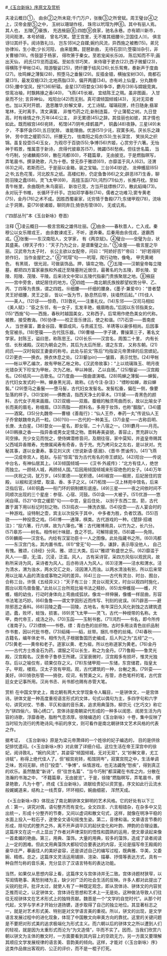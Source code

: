 #[《玉台新咏》序原文及赏析](https://www.vrrw.net/wx/14321.html)

夫凌云概日①， 由余②之所未窥;千门万户，张衡③之所曾赋。周王璧台④之上，汉帝金屋⑤之中， 玉树以珊瑚作枝， 珠帘以玳瑁为押⑥。其中有丽人焉。其人也， 五陵⑦豪族， 充选掖庭⑧;四姓⑨良家，驰名永巷。亦有颖川新市，河间观津。本号娇娥， 曾名巧笑。楚王宫里，无不推其细腰⑩;卫国佳人⑾， 俱言讶⑿其纤手。阅诗敦礼⒀， 岂东邻⒁之自媒;婉约风流，异西施之被教(15)。弟兄协律⒃，生小歌;少长河阳， 由来能舞。琵琶新曲， 无待石崇⒄;箜篌⒅杂引，非关曹植(19)。传鼓瑟于杨家， 得吹箫于秦女。至若宠闻长乐⒇， 陈后知而不平;画出天仙， 阏氏(21)览而遥妬。至如东邻巧笑， 来侍寝于更衣(22);西子微颦(23)，得横陈于甲帐(24)。陪游馺娑(25)，骋纤腰于结风(26);长乐鸳鸯，奏新声于度曲(27)。妆鸣蝉之薄鬓(28)，照堕马之垂鬟(29)。反插金钿，横抽宝树(30)。南都石黛(31)，最发双蛾(32);北地燕脂(33)，偏开两靥(34)。亦有岭上仙童，分丸魏帝(35);腰中宝凤，授?(36)轩辕。金星(37)将婺女(38)争华，麝月(39)与嫦娥竞爽。惊鸾冶袖，时飘韩掾之香(40)， 飞燕(41)长裾， 宜结陈王之珮。虽非图画， 入甘泉而不分; 言异神仙， 戏阳台(42)而无别。真可谓倾国倾城(43)， 无对无双者也。加以天时开朗， 逸思雕华;妙解文章， 尤工诗赋。瑠璃砚匣，终日随身;翡翠笔林，无时离手。清文满箧， 非惟芍药之花;新制连篇， 宁止蒲萄之树。九日登高，时有缘情之作;万年(44)公主， 非无累德(45)之辞。其佳丽也如彼，其才情也如此。既而椒宫(46)宛转， 柘馆(47)阴岑;绛鹤晨严， 铜蠡(48)夜静。三星(49)未夕， 不事怀衾(50);五日犹赊， 谁能理曲。优游(51)少讬，寂寞多闲。厌长乐之疎钟， 劳中宫之缓箭(52)。纤腰无力， 怯南阳之捣衣(53);生长深宫， 笑扶风之织锦。虽复投壶(54)玉女， 为观尽于百骁(55);争博(56)齐姬，心赏穷于六箸。无怡神于暇景，惟属意于新诗， 庶得代彼皋苏(57)，微蠲(58)愁疾。但往世名篇， 当今巧制，分诸麟阁(59)，散在鸿都(60)，不籍篇章， 无由披览。于是燃脂暝写，弄笔晨书。撰录艳歌，凡为十卷。曾无忝于雅颂(61)，亦靡滥于风人(62)。泾渭(63)之间，若斯而已。于是丽以金箱，装之宝轴。三台(64)妙迹， 龙伸蠖屈(65)之书;五色花笺，河北胶东之纸。高楼红粉，仍定鱼鲁(66)之文;辟恶(67)生香，聊防羽陵之蠹(68)。灵飞太甲(69)， 高擅玉函(70);鸿烈(71)仙方，长推丹枕。至如青牛帐里，余曲既终;朱鸟窗前， 新妆已竞，方当开兹缥帙(72)，散此縚绳(73)。永对玩于书帷， 长循环于纤手。岂如邓学春秋(74)，儒者之功难习;窦专黄老(75)，金丹(76)之术不成。因胜西蜀豪家，讬穷情于鲁殿(77);东储甲观(78)，流咏止于洞箫。娈(79)彼诸姬，聊同弃日;猗欤彤管(80)， 无或讥焉。

(“四部丛刊”本《玉台新咏》卷首)



注释 ①凌云概日——极言宫殿之雄伟壮丽。②由余——春秋晋人，亡入戎。秦穆公以女乐赠戎王， 由余数谏戎王，不听，遂奔秦。后秦用由余伐戎，遂霸西戎。③张衡——东汉南阳人，文学家， 有《两京赋》。④璧台——垒璧为台，状其盛美。《穆天子传》：“天子乃为之台，是谓重璧之台。” ⑤金屋——极言屋之华丽。汉武帝为太子时， 长公主欲以女配帝，问曰：“阿娇好否?”帝曰： “好!若得阿娇作妇， 当作金屋贮之。” ⑥“玳瑁”句——玳瑁，爬行动物，像龟， 甲壳黄褐色， 有黑斑， 很光润，可做装饰品。押，镇帘之物。⑦五陵——汉朝皇帝每立陵墓，都把四方富家豪族和外戚迁至陵墓附近居住，最著名的为五陵，即长陵、安陵、阳陵、茂陵、平陵。后来诗文中常以五陵代指豪门贵族聚居之地。⑧掖庭——宫中旁舍，嫔妃居住的地方。⑨四姓——南北朝氏族按郡望权势分甲、乙、丙、丁四等为贵族，谓之四姓。⑩细腰——纤细的腰身。《墨子·兼爱中》：“昔者楚灵王好细腰，灵王之臣， 皆以一饭为节，胁息然后带，扶墙然后起。” (11)佳人——美人。(12)讶——惊奇。(13)敦礼——注重礼仪。(14)东邻——汉司马相如《美人赋》：“臣之东邻，有一女子，玄发丰艳，蛾眉皓齿。”后因以东邻指美女。(15)“西施”句——西施，春秋时越国美女，又称西子。后常用作绝色美女的代称。被教，接受教诲。(16)协律——校正音乐律吕，使之和谐。(17)石崇——晋南皮人， 当世豪富，置金谷园，奢靡成风，与贵戚王恺、羊琇等以豪侈相尚。后因事免官被杀。(18)箜篌——古代弦乐器。(19)曹植——字子建，曹操第三子，著名文学家。封陈王，谥曰思，称陈思王。(20)长乐——汉宫名，周围二十里， 内有长信、长秋诸殿。汉初为朝会之所，其后为太后所居，谓之东宫， 又称东朝。(21)阏氏——汉时匈奴王妻妾的称号。此处与前文“陈后”均指梁元帝萧绎的后宫嫔妃。(22)更衣——换衣。换衣休息之处。(23)颦(pin)——皱眉， 表示忧愁。(24)甲帐——帐以甲乙编次，故有甲帐乙帐之称。《汉武帝故事》：“上以琉璃珠玉、明月夜光错杂天下珍宝为甲帐，次为乙帐。甲以神居， 乙以自居。” (25)馺娑——汉宫殿名。(26)结风——古歌名。(27)度曲——按曲谱演唱。(28)鸣蝉之薄鬓——蝉鬓，古代妇女发式的一种。蝉身黑光润，故称。《古今注·杂注》：“缥眇如蝉，故曰蝉鬓。” (29)堕马之垂鬟——堕马髻，古代妇女发髻名。发髻松垂，偏在一侧，像要坠落的样子。(30)宝树——佛教语，指西天净土的草木。(31)黛——青黑色的颜料，古代女子用来画眉。(32)双蛾——双眉。蚕蛾的触须弯曲而长，故以比喻女子长而美的眉毛，称蛾眉。(33)燕脂——颜料名，多用于妆饰，也称“胭脂”。(34)靥——酒窝。(35)分丸魏帝——曹植《善哉行》：“仙人王乔，奉药一丸”传说仙人王子乔曾献魏帝丸药一粒。(36)?(li)——古代的一种美玉。(37)金星——古称启明、长庚、太白星。(38)婺女——星名，即女宿，二十八宿之一。(39)麝月——月亮。(40)韩掾之香——指异香或男女定情之物。晋韩寿美姿貌，善容止，贾充辟以为司空掾。充少女见而悦之，使侍婢潜修音问，及期往宿，家中莫知，并盗皇帝赐其父西域异香赠寿。充僚属闻寿有奇香，告于充。充乃拷问女之左右，是以状对。充秘其事，遂以女妻寿。事见刘义庆《世说新语·感溺》、《晋书·贾谧传》。(41)飞燕——汉成帝宫人，姓赵。与前“惊鸾”皆为古代有名的帝王嫔妃。(42)阳台——传说中台名，有神仙居其上。(43)倾国倾城——《汉书·外戚传》：“北方有佳人，绝世而独立。一顾倾人城，再顾倾人国。”后因用倾国倾城来形容绝色的女子。(44)万年——庆祝之词，犹万岁。(45)累德——犹积德。(46)椒宫——椒房，后妃居住的宫殿， 以椒和泥涂壁，取温、香、多子之义。(47)柘馆——汉上林苑中馆名，后来泛指后官。(48)铜蠡——衔门环的铜制螺形底座。(49)三星——一夜之间依时间不同顺次出现的三个星座：参宿、心宿、河鼓。(50)衾——大被子。(51)优游——悠闲自得。(52)“中宫之缓箭”句——中宫，皇后住处， 以别于东西二宫。箭，古代置于漏下用以标记时刻之物。(53)捣衣——捶洗衣服。(54)投壶——古人宴会时的一种游戏。设特制之壶，宾主以次投矢于其中， 中多者为胜，负者饮酒。(55)百骁——一种投壶之戏。(56)博——通簿，棋类。古代游戏的一种。《楚辞·招魂注》：“投六箸，行六棋，故为六簿也。”箸：古代赌博用具，以竹为之，长六分。(57)皋苏——树名。相传树汁味甜，食之不饥，可解除疲劳。(58)蠲——免除。(59)麟阁——汉宫名。内绘有汉室功臣十一人之图像。此处指藏书之所。(60)鸿都——东汉宫门名，其内置书库。(61)“曾无”句——忝，谦辞，表示辱没他人， 自己有愧。雅颂，《诗经》分风、雅、颂三大类。后以“雅颂”称盛世之乐。(62)靡滥于风人——靡，无;滥，沉浸，泛滥。风人， 古有采诗官，采四方风俗以观民风，故称所采诗为风，采诗者为风人。后亦称诗人为风人。(63)泾渭——泾水和渭水。泾为清水，渭为浊水，两水交汇之处，泾因渭入而浊。以两水清浊有别，所以后来常用以比喻人品的清浊或事物之间的差异。(64)三台——古代有灵台、时台、囿台，合称三台。许慎《五经异义》：“天子有三台：灵台以观天文，时台以观四时施化，囿台以观鸟兽鱼鳖。”此处以三台所观比喻书法之精妙。(65)龙伸蠖屈——蠖，尺蠖，蛾的幼虫，行动时身体向上弯曲成弧状。像龙一样伸展，像蠖一样屈曲，形容书法笔法巧妙。(66)鱼鲁——谓文字因形近而传写、刊刻的讹误。(67)辟恶——避除邪恶之香料。(68)羽陵之蠹——羽陵，古地名，有年深日久风化剥蚀之古建筑遗迹。蠹，败坏，蛀蚀，损害。(69)灵飞太甲——灵飞，古代一种绶带的名称。太甲，商代帝王，成汤之孙。(70)玉函——玉制书套。(71)鸿烈——书名，即今所传《淮南子》。(72)缥帙——书卷。缥：青白色的丝织物。古时多用淡青色丝织品制作书套，因以代批书卷。(73)縚绳——縚，丝带。捆扎书卷的丝绳。(74)春秋——古籍名，编年体史书，相传为孔子根据鲁国历史编成，后人列之为“五经”之一。(75)黄老——黄帝和老子。道家以黄、老为祖，所以也称道家为黄老。(76)金丹——古代方士炼金石为药，谓服之可以长生，称之为金丹。(77)鲁殿——鲁灵光殿，汉宫殿名。汉景帝子鲁恭王所建。汉室衰微时，汉宫殿多有损坏，惟灵光独存。后以之喻仅有，硕果仅存之义。(78)东储甲观——东储，东宫储君，指皇太子。甲观，楼观。汉太子宫有甲观。观，古代建筑的一种，台榭之类。(79)娈——美好。(80)猗欤彤管——猗欤，叹词，有赞美之义。彤管，赤色笔杆的笔，古代宫廷女史记事所用。汉尚书丞、尚书郎也赐有赤管大笔。

赏析 在中国文学史上，南北朝有两大文学现象令人瞩目，一是骈体文，一是宫体诗。骈体文是一种高度重视语言形式的文体，句式以偶句为主，多四字句和六字句，讲究对仗、节奏、平仄和谐的音乐美，追求用典藻饰，柳宗元《乞巧文》称它为“骈四俪六，锦心绣口”。宫体诗是南朝梁代形成的一种多以闺思、闺房生活为内容的诗歌，浮靡香艳，脂粉气息浓厚。徐陵编选的《玉台新咏》十卷，集中反映了当时较为流行的秀艳诗风;书前的序文，则可看作是南北朝骈体文艺术风格的代表之作。

据考证， 《玉台新咏》原是为梁元帝萧绎的一个姓徐的妃子编选的， 目的是供徐妃排忧遣闷。《<玉台新咏>序》对此做了详细介绍。这位生活在帝王深宫中的徐妃，阅诗敦礼，“婉约风流”，其姿容“倾国倾城，无对无双”，又“妙解文章，尤工诗赋”，称得上绝代佳人了。但“椒宫宛转，柘馆阴岑”，寂寞宫院之中，生活单调乏味，苦闷无聊。终日“投壶”、“争博”，纵情游戏，也无法蠲免“愁疾”，得到真正的欢乐。虽然酷爱“新诗”，但“往世名篇”、“当今巧制”都深藏在书库之内，分散在浩瀚的书海之中， “不籍篇章，无由披览”。于是，徐陵“燃脂暝写，弄笔晨书，撰录艳歌，凡为十卷”，终成《玉台新咏》，进献给贵妃以资赏鉴。序文如此行云流水般娓娓道来，结构上一线贯穿，环环相扣，婉曲细密， 浑然天成。

《<玉台新咏>序》体现出了南北朝骈体文鲜明的艺术风格。它的好处有以下三点：第一，讲究对偶，语句整齐而有变化。全文四言、六言相错杂，在杂多中又见出统一，形成十分整齐的节奏，又间以虚词和散文句式，这样，就像在明净平稳的水面上投入一粒石子，遂使全文语句摇曳生姿。第二，音律和谐。文章语言节奏的形成，除句式的整齐之外，离不开声调平仄的起伏变化和叶韵、押韵的合理设置。这篇序文在这一点上显出了作者对声律深刻的悟性和圆熟的运用，使文章读起来像一首柔媚的艳曲。第三，用典、藻饰。大量的用典，较多的藻饰，造成了读者阅读上一定的困难。但此文用典藻饰大都较切合要表达的内容，无论是描写帝王殿阁的豪华庄严，摹画佳人的美好姿容，还是讲述自己的编写过程，既典雅、华美，又委婉、精练。总之，这篇序文灵活运用铺排、渲染、描摹、抒情等表达方式，具有一种自然匀称的音乐美，充分显示了汉语言特有的表达功能。

当然，如果仅从思想内容上看，这篇序文与宫体诗并无二致。宫体诗题材狭窄，以写闺情艳事、离愁别绪为主，缺少对广泛的社会生活的反映。许多人都对此提出了尖锐的批评。批评太过，就使人有了一种既定观念，即从宫体诗、骈体文的内容贫乏推而论之，认定骈体文、宫体诗在思想和艺术上一无是处。这种做法导致人们往往无视骈体文在艺术形式上的独特贡献。魏晋是一个“文学的自觉时代”。从那个时代起，文学与学术才开始分道扬镳，逐步取得了自己的独立地位。其显著标志之一，就是对艺术形式美、特别是对文学语言美的重视。所以，骈文的出现，是文学语言发展过程中的进化现象，体现了中国散文向审美方向的靠扰。这里的关键问题是不要把对形式美的追求极端化为形式主义。而六朝以后的骈体文之所以遭到人们的轻视，就是因为太重形式而沦为“为文造情”，华而不实了。因而，当我们欣赏六朝以骈文为主体的散文时，一方面要看到其内容上的空疏无力，另一方面又要理解其顺应文学发展规律的语言美、音韵美的倾向。这样，才能对《〈玉台新咏〉序》这类作品做出客观的、公正的评价，而不是一棍子打死。

